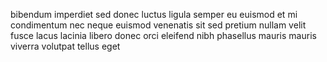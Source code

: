 bibendum imperdiet sed donec luctus ligula semper eu euismod et mi condimentum
nec neque euismod venenatis sit sed pretium nullam velit fusce lacus lacinia
libero donec orci eleifend nibh phasellus mauris mauris viverra volutpat tellus
eget